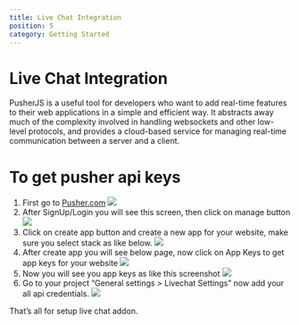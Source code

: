 ```yaml
---
title: Live Chat Integration
position: 5
category: Getting Started
---
```


# Live Chat Integration
 PusherJS is a useful tool for developers who want to add real-time features to their web applications in a simple and efficient way. It abstracts away much of the complexity involved in handling websockets and other low-level protocols, and provides a cloud-based service for managing real-time communication between a server and a client.

# To get pusher api keys
1. First go to [Pusher.com](https://pusher.com/)
![](/docs/schooling/images/pusher-s1.png)
2. After SignUp/Login you will see this screen, then click on manage button
![](/docs/schooling/images/pusher-s2.png)
3. Click on create app button and create a new app for your website, make sure you select stack as like below.
![](/docs/schooling/images/pusher-s3.png)
4. After create app you will see below page, now click on App Keys to get app keys for your website
![](/docs/schooling/images/pusher-s4.png)
5. Now you will see you app keys as like this screenshot
![](/docs/schooling/images/pusher-s5.png)
6. Go to your project “General settings > Livechat Settings” now add your all api credentials.
![](/docs/schooling/images/pusher-s6.png)

That’s all for setup live chat addon.
